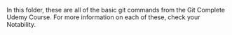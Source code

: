 In this folder, these are all of the basic git commands from the Git Complete Udemy Course.
For more information on each of these, check your Notability.